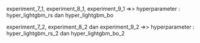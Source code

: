 experiment_7_1, experiment_8_1, experiment_9_1 =>> hyperparameter : hyper_lightgbm_rs dan hyper_lightgbm_bo

experiment_7_2, experiment_8_2 dan experiment_9_2 =>> hyperparameter : hyper_lightgbm_rs_2 dan hyper_lightgbm_bo_2